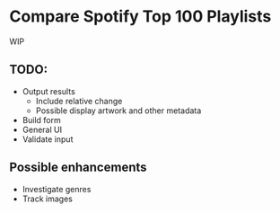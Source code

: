 # Compare Spotify Top 100 Playlists

WIP

## TODO:
- Output results
    - Include relative change
    - Possible display artwork and other metadata
- Build form
- General UI
- Validate input
## Possible enhancements
- Investigate genres
- Track images
